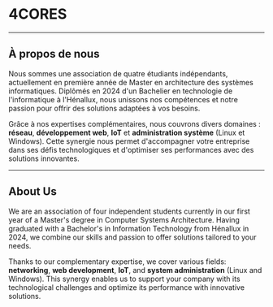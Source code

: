 # 4CORES

---

## À propos de nous

Nous sommes une association de quatre étudiants indépendants, actuellement en première année de Master en architecture des systèmes informatiques. Diplômés en 2024 d'un Bachelier en technologie de l'informatique à l'Hénallux, nous unissons nos compétences et notre passion pour offrir des solutions adaptées à vos besoins.

Grâce à nos expertises complémentaires, nous couvrons divers domaines : **réseau**, **développement web**, **IoT** et **administration système** (Linux et Windows). Cette synergie nous permet d'accompagner votre entreprise dans ses défis technologiques et d'optimiser ses performances avec des solutions innovantes.

---

## About Us

We are an association of four independent students currently in our first year of a Master's degree in Computer Systems Architecture. Having graduated with a Bachelor's in Information Technology from Hénallux in 2024, we combine our skills and passion to offer solutions tailored to your needs.

Thanks to our complementary expertise, we cover various fields: **networking**, **web development**, **IoT**, and **system administration** (Linux and Windows). This synergy enables us to support your company with its technological challenges and optimize its performance with innovative solutions.
